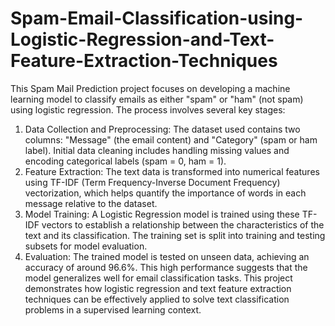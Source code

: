 # Spam-Email-Classification-using-Logistic-Regression-and-Text-Feature-Extraction-Techniques


This Spam Mail Prediction project focuses on developing a machine learning model to classify emails as either "spam" or "ham" (not spam) using logistic regression. The process involves several key stages:
1. Data Collection and Preprocessing:
The dataset used contains two columns: "Message" (the email content) and "Category" (spam or ham label).
Initial data cleaning includes handling missing values and encoding categorical labels (spam = 0, ham = 1).
2. Feature Extraction:
The text data is transformed into numerical features using TF-IDF (Term Frequency-Inverse Document Frequency) vectorization, which helps quantify the importance of words in each message relative to the dataset.
3. Model Training:
A Logistic Regression model is trained using these TF-IDF vectors to establish a relationship between the characteristics of the text and its classification.
The training set is split into training and testing subsets for model evaluation.
4. Evaluation:
The trained model is tested on unseen data, achieving an accuracy of around 96.6%. This high performance suggests that the model generalizes well for email classification tasks.
This project demonstrates how logistic regression and text feature extraction techniques can be effectively applied to solve text classification problems in a supervised learning context.
